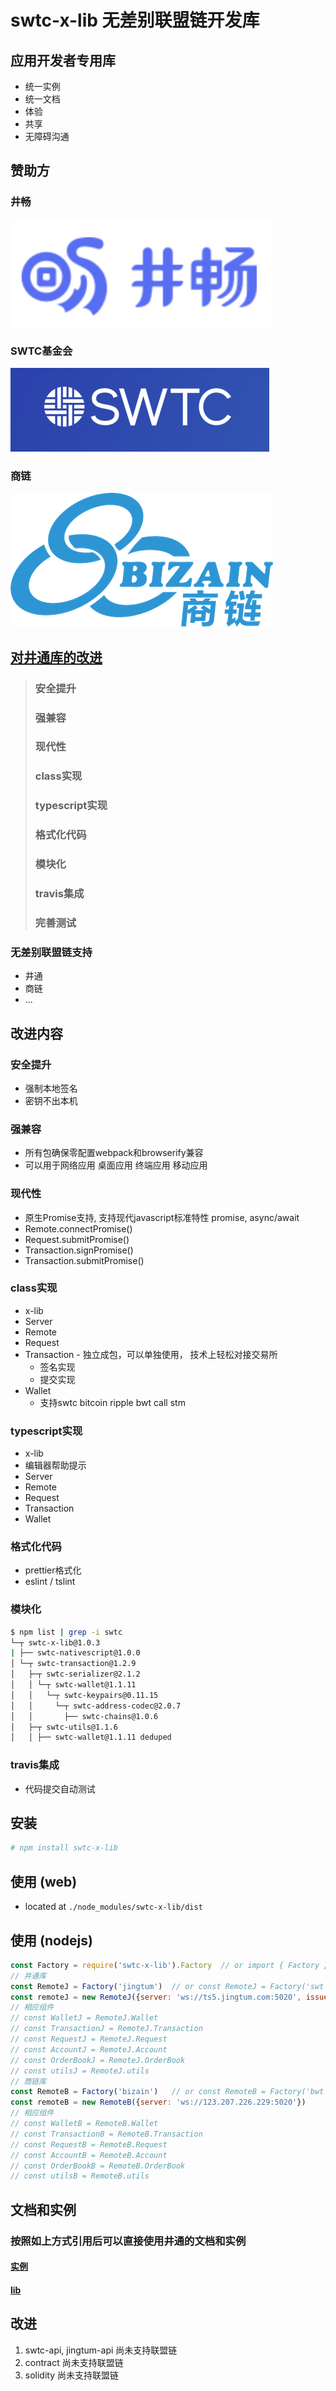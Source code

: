 # swtc-x-lib 无差别联盟链开发库

## 应用开发者专用库
- 统一实例
- 统一文档
- 体验
- 共享
- 无障碍沟通


## 赞助方
### 井畅
![jccdex](./jccdex.png)
### SWTC基金会
![swtc](./swtcfdt.png)
### 商链
![bizain](./bizain.png)

## [对井通库的改进](../docswtc)
> ### 安全提升
> ### 强兼容
> ### 现代性
> ### class实现
> ### typescript实现
> ### 格式化代码
> ### 模块化
> ### travis集成
> ### 完善测试

### 无差别联盟链支持
  - 井通
  - 商链
  - ...
## 改进内容
### 安全提升
  - 强制本地签名
  - 密钥不出本机
### 强兼容
  - 所有包确保零配置webpack和browserify兼容
  - 可以用于网络应用 桌面应用 终端应用 移动应用
### 现代性
  - 原生Promise支持, 支持现代javascript标准特性 promise, async/await
  - Remote.connectPromise()
  - Request.submitPromise()
  - Transaction.signPromise()
  - Transaction.submitPromise()
### class实现
  - x-lib
  - Server
  - Remote
  - Request
  - Transaction - 独立成包，可以单独使用， 技术上轻松对接交易所
    - 签名实现
	- 提交实现
  - Wallet
    - 支持swtc bitcoin ripple bwt call stm
### typescript实现
  - x-lib
  - 编辑器帮助提示
  - Server
  - Remote
  - Request
  - Transaction
  - Wallet
### 格式化代码
  - prettier格式化
  - eslint / tslint
### 模块化
```bash
$ npm list | grep -i swtc
└─┬ swtc-x-lib@1.0.3
| ├── swtc-nativescript@1.0.0
│ └─┬ swtc-transaction@1.2.9
│   ├─┬ swtc-serializer@2.1.2
│   │ └─┬ swtc-wallet@1.1.11
│   │   └─┬ swtc-keypairs@0.11.15
│   │     └─┬ swtc-address-codec@2.0.7
│   │       ├── swtc-chains@1.0.6
│   ├─┬ swtc-utils@1.1.6
│   │ ├── swtc-wallet@1.1.11 deduped
```
### travis集成
  - 代码提交自动测试
## 安装
```bash
# npm install swtc-x-lib
```

## 使用 (web)
- located at `./node_modules/swtc-x-lib/dist`

## 使用 (nodejs)
```javascript
const Factory = require('swtc-x-lib').Factory  // or import { Factory } from 'swtc-x-lib'
// 井通库
const RemoteJ = Factory('jingtum')  // or const RemoteJ = Factory('swt')
const remoteJ = new RemoteJ({server: 'ws://ts5.jingtum.com:5020', issuer: 'jBciDE8Q3uJjf111VeiUNM775AMKHEbBLS'})
// 相应组件
// const WalletJ = RemoteJ.Wallet
// const TransactionJ = RemoteJ.Transaction
// const RequestJ = RemoteJ.Request
// const AccountJ = RemoteJ.Account
// const OrderBookJ = RemoteJ.OrderBook
// const utilsJ = RemoteJ.utils
// 商链库
const RemoteB = Factory('bizain')   // or const RemoteB = Factory('bwt')
const remoteB = new RemoteB({server: 'ws://123.207.226.229:5020'})
// 相应组件
// const WalletB = RemoteB.Wallet
// const TransactionB = RemoteB.Transaction
// const RequestB = RemoteB.Request
// const AccountB = RemoteB.Account
// const OrderBookB = RemoteB.OrderBook
// const utilsB = RemoteB.utils
```

## 文档和实例
### 按照如上方式引用后可以直接使用井通的文档和实例
#### [实例](../)
#### [lib](../doc)

## 改进
1. swtc-api, jingtum-api 尚未支持联盟链
2. contract 尚未支持联盟链
3. solidity 尚未支持联盟链
